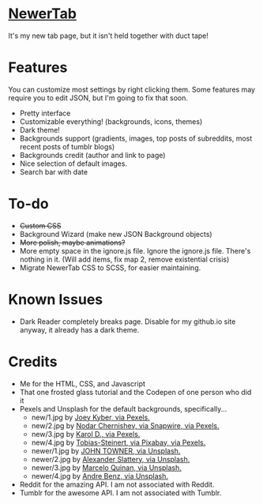 # [NewerTab](https://thev360.github.io/NewerTab)

It's my new tab page, but it isn't held together with duct tape!

# Features

You can customize most settings by right clicking them. Some features may require you to edit JSON, but I'm going to fix that soon.

* Pretty interface
* Customizable everything! (backgrounds, icons, themes)
* Dark theme!
* Backgrounds support (gradients, images, top posts of subreddits, most recent posts of tumblr blogs)
* Backgrounds credit (author and link to page)
* Nice selection of default images.
* Search bar with date

# To-do

* ~~Custom CSS~~
* Background Wizard (make new JSON Background objects)
* ~~More polish, maybe animations?~~
* More empty space in the ignore.js file. Ignore the ignore.js file. There's nothing in it. (Will add items, fix map 2, remove existential crisis)
* Migrate NewerTab CSS to SCSS, for easier maintaining.

# Known Issues

* Dark Reader completely breaks page. Disable for my github.io site anyway, it already has a dark theme.

# Credits

* Me for the HTML, CSS, and Javascript
* That one frosted glass tutorial and the Codepen of one person who did it
* Pexels and Unsplash for the default backgrounds, specifically...
	* new/1.jpg by [Joey Kyber, via Pexels.](https://www.pexels.com/photo/time-lapse-cars-on-fast-motion-134643/)
	* new/2.jpg by [Nodar Chernishev, via Snapwire, via Pexels.](https://www.pexels.com/photo/architecture-blur-bridge-buildings-390023/)
	* new/3.jpg by [Karol D., via Pexels.](https://www.pexels.com/photo/blur-cars-city-commuting-409701/)
	* new/4.jpg by [Tobias-Steinert, via Pixabay, via Pexels.](https://www.pexels.com/photo/light-trails-on-road-at-night-315939/)
	* newer/1.jpg by [JOHN TOWNER, via Unsplash.](https://unsplash.com/photos/JgOeRuGD_Y4)
	* newer/2.jpg by [Alexander Slattery, via Unsplash.](https://unsplash.com/photos/LI748t0BK8w)
	* newer/3.jpg by [Marcelo Quinan, via Unsplash.](https://unsplash.com/photos/R3pUGn5YiTg)
	* newer/4.jpg by [Andre Benz, via Unsplash.](https://unsplash.com/photos/cXU6tNxhub0)
* Reddit for the amazing API. I am not associated with Reddit.
* Tumblr for the awesome API. I am not associated with Tumblr.
